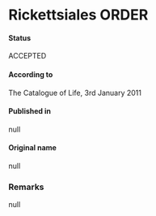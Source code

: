 # Rickettsiales ORDER

#### Status
ACCEPTED

#### According to
The Catalogue of Life, 3rd January 2011

#### Published in
null

#### Original name
null

### Remarks
null